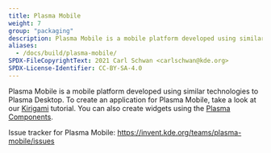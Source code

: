```yaml
---
title: Plasma Mobile
weight: 7
group: "packaging"
description: Plasma Mobile is a mobile platform developed using similar technologies to Plasma Desktop
aliases:
  - /docs/build/plasma-mobile/
SPDX-FileCopyrightText: 2021 Carl Schwan <carlschwan@kde.org>
SPDX-License-Identifier: CC-BY-SA-4.0
---
```


Plasma Mobile is a mobile platform developed using similar technologies
to Plasma Desktop. To create an application for Plasma Mobile, take a
look at our [Kirigami](../../getting-started/kirigami) tutorial. You can also create
widgets using the [Plasma Components](../../plasma).

Issue tracker for Plasma Mobile: https://invent.kde.org/teams/plasma-mobile/issues

